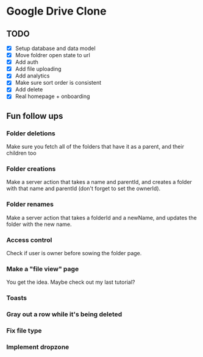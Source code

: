 # Google Drive Clone

## TODO

- [x] Setup database and data model
- [x] Move foldrer open state to url
- [x] Add auth
- [x] Add file uploading
- [x] Add analytics
- [x] Make sure sort order is consistent
- [x] Add delete
- [x] Real homepage + onboarding

## Fun follow ups

### Folder deletions

Make sure you fetch all of the folders that have it as a parent, and their children too

### Folder creations

Make a server action that takes a name and parentId, and creates a folder with that name and parentId (don't forget to set the ownerId).

### Folder renames

Make a server action that takes a folderId and a newName, and updates the folder with the new name.

### Access control

Check if user is owner before sowing the folder page.

### Make a "file view" page

You get the idea. Maybe check out my last tutorial?

### Toasts

### Gray out a row while it's being deleted

### Fix file type

### Implement dropzone
